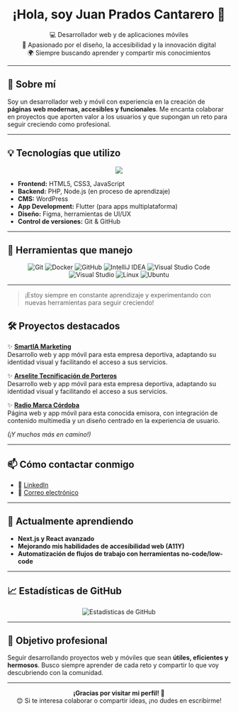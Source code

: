 <h1 align="center">¡Hola, soy Juan Prados Cantarero 👋</h1>

<p align="center">
  💻 Desarrollador web y de aplicaciones móviles<br/>
  🎨 Apasionado por el diseño, la accesibilidad y la innovación digital<br/>
  🌍 Siempre buscando aprender y compartir mis conocimientos
</p>

---

## 🚀 Sobre mí

Soy un desarrollador web y móvil con experiencia en la creación de **páginas web modernas, accesibles y funcionales**. Me encanta colaborar en proyectos que aporten valor a los usuarios y que supongan un reto para seguir creciendo como profesional.

---

## 💡 Tecnologías que utilizo

<p align="center">
  <img src="https://skillicons.dev/icons?i=html,css,js,wordpress,flutter,react,figma,github" />
</p>

- **Frontend:** HTML5, CSS3, JavaScript  
- **Backend:** PHP, Node.js (en proceso de aprendizaje)  
- **CMS:** WordPress  
- **App Development:** Flutter (para apps multiplataforma)  
- **Diseño:** Figma, herramientas de UI/UX  
- **Control de versiones:** Git & GitHub  

---

## 🚀 Herramientas que manejo

<div align="center">

  <img src="https://img.shields.io/badge/Git-F05032?style=for-the-badge&logo=git&logoColor=white" alt="Git" />
  <img src="https://img.shields.io/badge/Docker-2496ED?style=for-the-badge&logo=docker&logoColor=white" alt="Docker" />
  <img src="https://img.shields.io/badge/GitHub-181717?style=for-the-badge&logo=github&logoColor=white" alt="GitHub" />
  <img src="https://img.shields.io/badge/IntelliJ%20IDEA-000000?style=for-the-badge&logo=intellijidea&logoColor=white" alt="IntelliJ IDEA" />
  <img src="https://img.shields.io/badge/VS%20Code-007ACC?style=for-the-badge&logo=visualstudiocode&logoColor=white" alt="Visual Studio Code" />
  <img src="https://img.shields.io/badge/Visual%20Studio-5C2D91?style=for-the-badge&logo=visualstudio&logoColor=white" alt="Visual Studio" />
  <img src="https://img.shields.io/badge/Linux-FCC624?style=for-the-badge&logo=linux&logoColor=black" alt="Linux" />
  <img src="https://img.shields.io/badge/Ubuntu-E95420?style=for-the-badge&logo=ubuntu&logoColor=white" alt="Ubuntu" />

</div>

---

> ¡Estoy siempre en constante aprendizaje y experimentando con nuevas herramientas para seguir creciendo!



## 🛠️ Proyectos destacados

✨ **[SmartIA Marketing](http://smartiamarketing.com/)**  
Desarrollo web y app móvil para esta empresa deportiva, adaptando su identidad visual y facilitando el acceso a sus servicios.

✨ **[Arselite Tecnificación de Porteros](http://arselitetecnificaciondeporteros.es/)**  
Desarrollo web y app móvil para esta empresa deportiva, adaptando su identidad visual y facilitando el acceso a sus servicios.

✨ **[Radio Marca Córdoba](https://radiomarcacordoba.blogomusas.es/)**  
Página web y app móvil para esta conocida emisora, con integración de contenido multimedia y un diseño centrado en la experiencia de usuario.

*(¡Y muchos más en camino!)*

---

## 📫 Cómo contactar conmigo

- 💼 [LinkedIn](https://www.linkedin.com/in/juan-prados-cantarero-5222512a3/)  
- 📧 [Correo electrónico](mailto:juanpracan@gmail.com)  

---

## 🌱 Actualmente aprendiendo

- **Next.js y React avanzado**  
- **Mejorando mis habilidades de accesibilidad web (A11Y)**  
- **Automatización de flujos de trabajo con herramientas no-code/low-code**  

---

## 📈 Estadísticas de GitHub

<p align="center">
<img src="https://github-readme-stats.vercel.app/api?username=Juan-sys-code&show_icons=true&theme=radical" alt="Estadísticas de GitHub" />
</p>

---

## 🎯 Objetivo profesional

Seguir desarrollando proyectos web y móviles que sean **útiles, eficientes y hermosos**. Busco siempre aprender de cada reto y compartir lo que voy descubriendo con la comunidad.

---

<p align="center">
  <strong>¡Gracias por visitar mi perfil! 🚀</strong><br/>
  😊 Si te interesa colaborar o compartir ideas, ¡no dudes en escribirme!
</p>
